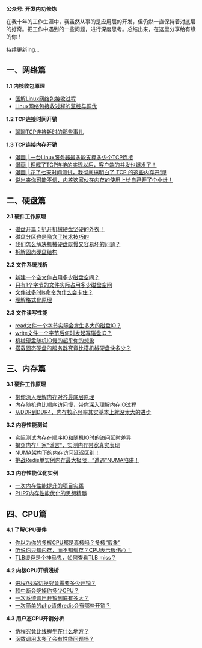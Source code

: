 
**公众号: 开发内功修炼**

在我十年的工作生涯中，我虽然从事的是应用层的开发，但仍然一直保持着对底层的好奇。把工作中遇到的一些问题，进行深度思考。总结出来，在这里分享给有缘的你！

持续更新ing...


## 一、网络篇
**1.1 内核收包原理**
- [图解Linux网络包接收过程](https://mp.weixin.qq.com/s/GoYDsfy9m0wRoXi_NCfCmg)
- [Linux网络包接收过程的监控与调优](https://mp.weixin.qq.com/s/6iQ-OhEbQJbEcgi9kakSjg)

**1.2 TCP连接时间开销**
- [聊聊TCP连接耗时的那些事儿](https://mp.weixin.qq.com/s/wXyerOFoibRsaBmbl224gw)

**1.3 TCP连接内存开销**
- [漫画 | 一台Linux服务器最多能支撑多少个TCP连接](https://mp.weixin.qq.com/s/Lkyj42NtvqEj63DoCY5btQ)
- [漫画 | 理解了TCP连接的实现以后，客户端的并发也爆发了！](https://mp.weixin.qq.com/s/ta6upubg0o1w03YGUo8Trg)
- [漫画 | 花了七天时间测试，我彻底搞明白了 TCP 的这些内存开销!](https://mp.weixin.qq.com/s/BwddYkVLSYlkKFNeA-NUVg)
- [说出来你可能不信，内核这家伙在内存的使用上给自己开了个小灶！](https://mp.weixin.qq.com/s/OR2XB4J76haGc1THeq7WQg) [](imgs/new_62_62.png)



## 二、硬盘篇
**2.1 硬件工作原理**
- [磁盘开篇：扒开机械硬盘坚硬的外衣！](https://mp.weixin.qq.com/s/OqhwSI4WsEyZlBhkFGPUlg)
- [磁盘分区也是隐含了技术技巧的](https://mp.weixin.qq.com/s/4HwUxy-4FClgIIei6JAzqw)
- [我们怎么解决机械硬盘既慢又容易坏的问题？](https://mp.weixin.qq.com/s/n9Hf3Utm4NFp3jNRTgZNwg)
- [拆解固态硬盘结构](https://mp.weixin.qq.com/s/6aPHMmz1kmiaBABhy8pF1Q)

**2.2 文件系统浅析**
- [新建一个空文件占用多少磁盘空间？](https://mp.weixin.qq.com/s/9YeUEnRnegplftpKlW4ZCA)
- [只有1个字节的文件实际占用多少磁盘空间](https://mp.weixin.qq.com/s/WE6BodR_q0GSKks_TgYL1w)
- [文件过多时ls命令为什么会卡住？](https://mp.weixin.qq.com/s/g-fFoYsBJkonV3ezdGDJKA)
- [理解格式化原理](https://mp.weixin.qq.com/s/DobymgQ-TRXrO32wjf2fWQ)

**2.3 文件读写性能**
- [read文件一个字节实际会发生多大的磁盘IO？](https://zhuanlan.zhihu.com/p/138371910)
- [write文件一个字节后何时发起写磁盘IO？](https://zhuanlan.zhihu.com/p/142441899)
- [机械硬盘随机IO慢的超乎你的想象](https://mp.weixin.qq.com/s/qz57uPtFaoQ_5z59NSBEUQ)
- [搭载固态硬盘的服务器究竟比搭机械硬盘快多少？](https://mp.weixin.qq.com/s/4CKPLpEDDbIyqJGxYDAUeA)


## 三、内存篇
**3.1 硬件工作原理**
- [带你深入理解内存对齐最底层原理](https://mp.weixin.qq.com/s/F0NTfz-3x3UxQeF-GSavRg)
- [内存随机也比顺序访问慢，带你深入理解内存IO过程](https://mp.weixin.qq.com/s/ps8VfGpbL4-xKggM2ywjHw)
- [从DDR到DDR4，内存核心频率其实基本上就没太大的进步](https://mp.weixin.qq.com/s/LRxhKrUOgyCexYN1lOwTyA)

**3.2 内存性能测试**
- [实际测试内存在顺序IO和随机IO时的访问延时差异](https://mp.weixin.qq.com/s/_-Ar944KlztzmFYdA3JXnQ)
- [揭穿内存厂家“谎言”，实测内存带宽真实表现](https://mp.weixin.qq.com/s/AJjBHCNPWN8YW8v0iXjjig)
- [NUMA架构下的内存访问延迟区别！](https://mp.weixin.qq.com/s/xUZl5wGRVvJI_Hfivg0hVQ)
- [挑战Redis单实例内存最大极限，“遭遇”NUMA陷阱！](https://mp.weixin.qq.com/s/dag1Zp1h4lQfqeUUGz4Ogw)

**3.3 内存性能优化实例**
- [一次内存性能提升的项目实践](https://mp.weixin.qq.com/s/foJJ2E7_jVgnOeJ9Du6qJg)
- [PHP7内存性能优化的思想精髓](https://mp.weixin.qq.com/s/3DrDb0CY8dUmFUKtuWzhqA)


## 四、CPU篇
**4.1 了解CPU硬件**
- [你以为你的多核CPU都是真核吗？多核“假象”](https://mp.weixin.qq.com/s/XX1yh8BTgT256pAnfosQkw)
- [听说你只知内存，而不知缓存？CPU表示很伤心！](https://mp.weixin.qq.com/s/PQTuFZO51an6OAe3WX4BVw)
- [TLB缓存是个神马鬼，如何查看TLB miss？](https://mp.weixin.qq.com/s/mssTS3NN7-w2df1vhYSuYw)

**4.2 内核CPU开销浅析**
- [进程/线程切换究竟需要多少开销？](https://mp.weixin.qq.com/s/uq5s5vwk5vtPOZ30sfNsOg)
- [软中断会吃掉你多少CPU？](https://mp.weixin.qq.com/s/mlenlX3-6H0shfOIvi8E8g)
- [一次系统调用开销到底有多大？](https://mp.weixin.qq.com/s/2nIDLeMR984_Sdgh01BHIQ)
- [一次简单的php请求redis会有哪些开销？](https://mp.weixin.qq.com/s/yl5EuQ1wEXDuIg4E98QfZA)

**4.3 用户态CPU开销分析**
- [协程究竟比线程牛在什么地方？](https://mp.weixin.qq.com/s/N4W0-0cP1wlxtLILx3oXpg)
- [函数调用太多了会有性能问题吗？](https://mp.weixin.qq.com/s/G30VtOIYjx2Wa54xlO7udw)
